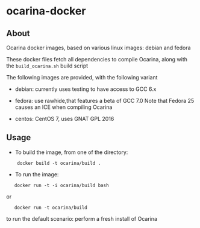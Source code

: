 # ocarina-docker

## About

Ocarina docker images, based on various linux images: debian and fedora

These docker files fetch all dependencies to compile Ocarina, along
with the `build_ocarina.sh` build script

The following images are provided, with the following variant

- debian: currently uses testing to have access to GCC 6.x

- fedora: use rawhide,that features a beta of GCC 7.0
  Note that Fedora 25 causes an ICE when compiling Ocarina

- centos: CentOS 7, uses GNAT GPL 2016

## Usage

* To build the image, from one of the directory:
```
    docker build -t ocarina/build .
```

* To run the image:
```
   docker run -t -i ocarina/build bash
```

or

```
   docker run -t ocarina/build
```

to run the default scenario: perform a fresh install of Ocarina
